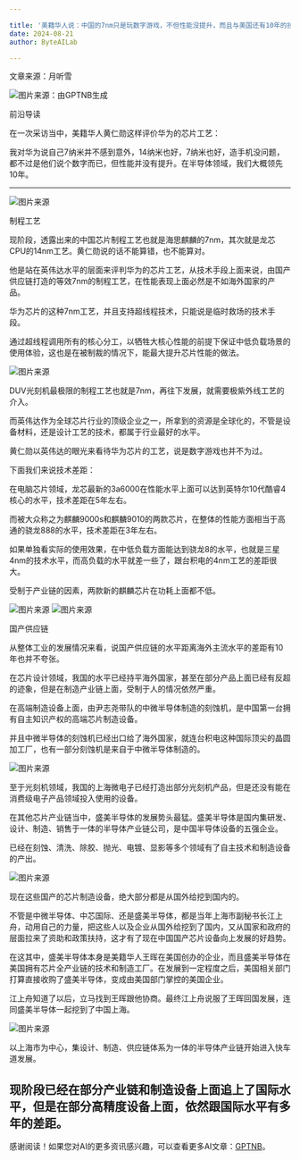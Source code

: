 ```yaml
---

title: '美籍华人说：中国的7nm只是玩数字游戏，不但性能没提升，而且与美国还有10年的技术差距'
date: 2024-08-21
author: ByteAILab

---
```


文章来源：月听雪

![图片来源：由GPTNB生成](http://www.jesonc.com/upload/3B33CB85B496C0CB6FBA4C2BD79320AD/1724114891119/FuCVh438K1IylqXkCBNQyFghQfZo.png)

前沿导读

在一次采访当中，美籍华人黄仁勋这样评价华为的芯片工艺：

我对华为说自己7纳米并不感到意外，14纳米也好，7纳米也好，造手机没问题，都不过是他们说个数字而已，但性能并没有提升。在半导体领域，我们大概领先10年。

---


![图片来源](http://www.jesonc.com/Fv8M6aame5D_PAmYmAEqr9Dr9eES)

制程工艺

现阶段，透露出来的中国芯片制程工艺也就是海思麒麟的7nm，其次就是龙芯CPU的14nm工艺。黄仁勋说的话不能算错，也不能算对。

他是站在英伟达水平的层面来评判华为的芯片工艺，从技术手段上面来说，由国产供应链打造的等效7nm的制程工艺，在性能表现上面必然是不如海外国家的产品。

华为芯片的这种7nm工艺，并且支持超线程技术，只能说是临时救场的技术手段。

通过超线程调用所有的核心分工，以牺牲大核心性能的前提下保证中低负载场景的使用体验，这也是在被制裁的情况下，能最大提升芯片性能的做法。

![图片来源](http://www.jesonc.com/FjZSNJwJl5yHE4keBt6E1PfD9hsh)

DUV光刻机最极限的制程工艺也就是7nm，再往下发展，就需要极紫外线工艺的介入。

而英伟达作为全球芯片行业的顶级企业之一，所拿到的资源是全球化的，不管是设备材料，还是设计工艺的技术，都属于行业最好的水平。

黄仁勋以英伟达的眼光来看待华为芯片的工艺，说是数字游戏也并不为过。

下面我们来说技术差距：

在电脑芯片领域，龙芯最新的3a6000在性能水平上面可以达到英特尔10代酷睿4核心的水平，技术差距在5年左右。

而被大众称之为麒麟9000s和麒麟9010的两款芯片，在整体的性能方面相当于高通的骁龙888的水平，技术差距在3年左右。

如果单独看实际的使用效果，在中低负载方面能达到骁龙8的水平，也就是三星4nm的技术水平，而高负载的水平就差一些了，跟台积电的4nm工艺的差距很大。

受制于产业链的因素，两款新的麒麟芯片在功耗上面都不低。

![图片来源](http://www.jesonc.com/FjQPaKJOKHBCI5zRxj2kIUpB9EVQ)
![图片来源](http://www.jesonc.com/Ftsuoir9-uyzCuNnjqzoDCpSuYmK)

国产供应链

从整体工业的发展情况来看，说国产供应链的水平距离海外主流水平的差距有10年也并不夸张。

在芯片设计领域，我国的水平已经持平海外国家，甚至在部分产品上面已经有反超的迹象，但是在制造产业链上面，受制于人的情况依然严重。

在高端制造设备上面，由尹志尧带队的中微半导体制造的刻蚀机，是中国第一台拥有自主知识产权的高端芯片制造设备。

并且中微半导体的刻蚀机已经出口给了海外国家，就连台积电这种国际顶尖的晶圆加工厂，也有一部分刻蚀机是来自于中微半导体制造的。

![图片来源](http://www.jesonc.com/FrLbu8qpVt8Dbi9d4V2r1Ny6XCXI)

至于光刻机领域，我国的上海微电子已经打造出部分光刻机产品，但是还没有能在消费级电子产品领域投入使用的设备。

在其他芯片产业链当中，盛美半导体的发展势头最猛。盛美半导体是国内集研发、设计、制造、销售于一体的半导体产业链公司，是中国半导体设备的五强企业。

已经在刻蚀、清洗、除胶、抛光、电镀、显影等多个领域有了自主技术和制造设备的产出。

![图片来源](http://www.jesonc.com/Fue-FPkaCaqtD8r-gbP3J18SD6AI)

现在这些国产的芯片制造设备，绝大部分都是从国外给挖到国内的。

不管是中微半导体、中芯国际、还是盛美半导体，都是当年上海市副秘书长江上舟，动用自己的力量，把这些人以及企业从国外给挖到了国内，又从国家和政府的层面拉来了资助和政策扶持，这才有了现在中国国产芯片设备向上发展的好趋势。

在这其中，盛美半导体本身是美籍华人王晖在美国创办的企业，而且盛美半导体在美国拥有芯片全产业链的技术和制造工厂。在发展到一定程度之后，美国相关部门打算直接收购了盛美半导体，变成由美国部门掌控的美国企业。

江上舟知道了以后，立马找到王晖跟他协商。最终江上舟说服了王晖回国发展，连同盛美半导体一起挖到了中国上海。

![图片来源](http://www.jesonc.com/FhVQSgZjDGzt43Bbxu5tQp64zU8z)

以上海市为中心，集设计、制造、供应链体系为一体的半导体产业链开始进入快车道发展。

现阶段已经在部分产业链和制造设备上面追上了国际水平，但是在部分高精度设备上面，依然跟国际水平有多年的差距。
---
感谢阅读！如果您对AI的更多资讯感兴趣，可以查看更多AI文章：[GPTNB](https://gptnb.com)。